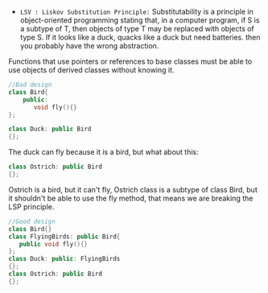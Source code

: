 * `LSV : Liskov Substitution Principle:`  Substitutability is a principle in object-oriented programming stating that, in a computer program, if S is a subtype of T, then objects of type T may be replaced with objects of type S. If it looks like a duck, quacks like a duck but need batteries. then you probably have the wrong abstraction.

Functions that use pointers or references to base classes must be able to use objects of derived classes without knowing it.

```cpp
//Bad design
class Bird{
    public:
       void fly(){}
};

class Duck: public Bird
{};

```

The duck can fly because it is a bird, but what about this:
```cpp
class Ostrich: public Bird
{};
```
Ostrich is a bird, but it can't fly, Ostrich class is a subtype of class Bird, but it shouldn't be able to use the fly method, that means we are breaking the LSP principle.
```cpp
//Good design
class Bird{}
class FlyingBirds: public Bird{
   public void fly(){}
};
class Duck: public: FlyingBirds
{};
class Ostrich: public Bird
{};
```
